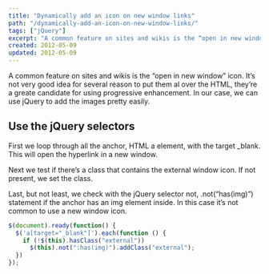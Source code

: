 ```yaml
---
title: "Dynamically add an icon on new window links"
path: "/dynamically-add-an-icon-on-new-window-links/"
tags: ["jQuery"]
excerpt: "A common feature on sites and wikis is the “open in new window” icon. It’s not very good idea for several reason to put them al over the HTML, they’re a greate candidate for using progressive enhancement."
created: 2012-05-09
updated: 2012-05-09
---
```



A common feature on sites and wikis is the “open in new window” icon. It’s not very good idea for several reason to put them al over the HTML, they’re a greate candidate for using progressive enhancement. In our case, we can use jQuery to add the images pretty easily.

## Use the jQuery selectors

First we loop through all the anchor, HTML a element, with the target _blank. This will open the hyperlink in a new window.

Next we test if there’s a class that contains the external window icon. If not present, we set the class.

Last, but not least, we check with the jQuery selector not, .not(“has(img)”) statement if the anchor has an img element inside. In this case it’s not common to use a new window icon.

```js
$(document).ready(function() {
  $('a[target="_blank"]').each(function () {
    if (!$(this).hasClass("external"))
      $(this).not(":has(img)").addClass("external");
  })
});
```
